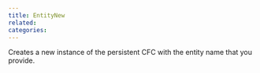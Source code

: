 ```yaml
---
title: EntityNew
related:
categories:
---
```


Creates a new instance of the persistent CFC with the entity name that you provide.
